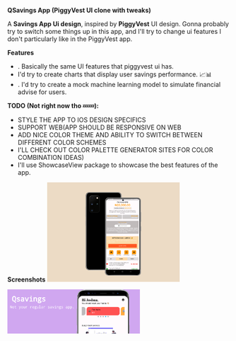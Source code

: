 **QSavings App (PiggyVest UI clone with tweaks)**

A **Savings App Ui design**, inspired by **PiggyVest** UI design.
Gonna probably try to switch some things up in this app,
and I'll try to change ui features I don't particularly like in the PiggyVest app.

**Features**
- . Basically the same UI features that piggyvest ui has.  
-  I'd try to create charts that display user savings performance. 📈📊  
- . I'd try to create a mock machine learning model to simulate financial advise for users.

**TODO (Not right now tho 💤💤):**
- STYLE THE APP TO IOS DESIGN SPECIFICS  
- SUPPORT WEB(APP SHOULD BE RESPONSIVE ON WEB  
-  ADD NICE COLOR THEME AND ABILITY TO SWITCH BETWEEN DIFFERENT COLOR SCHEMES  
- I'LL CHECK OUT COLOR PALETTE GENERATOR SITES FOR COLOR COMBINATION IDEAS)  
- I'll use ShowcaseView package to showcase the best features of the app.

**Screenshots**
<img
  src="https://github.com/Joshokelola/Q_savings/blob/mobile-feature-responsive/samsung-galaxy-s20-mockup.png"
  alt="Alt text"
  title="Optional title"
  style="display: inline-block; margin: 0 auto; max-width: 300px">

<img
  src="https://github.com/Joshokelola/Q_savings/blob/mobile-feature-responsive/87654e08-529e-44dc-9069-ca0769ebc779.png"
  alt="Alt text"
  title="Optional title"
  style="display: inline-block; margin: 0 auto; max-width: 300px">

